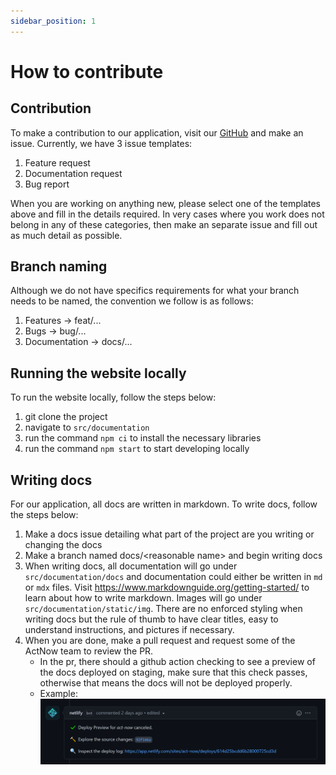 ```yaml
---
sidebar_position: 1
---
```


# How to contribute

## Contribution
To make a contribution to our application, visit our [GitHub](https://github.com/GDSCUTM-CommunityProjects/ActNow) and make an issue. Currently, we have 3 issue templates:

1. Feature request
2. Documentation request
3. Bug report

When you are working on anything new, please select one of the templates above and fill in the details required. In very cases where you work does not belong in any of these categories, then make an separate issue and fill out as much detail as possible. 

## Branch naming
Although we do not have specifics requirements for what your branch needs to be named, the convention we follow is as follows: 

1. Features -> feat/...
2. Bugs -> bug/...
3. Documentation -> docs/...

## Running the website locally
To run the website locally, follow the steps below:

1. git clone the project
2. navigate to `src/documentation`
3. run the command `npm ci` to install the necessary libraries
4. run the command `npm start` to start developing locally


## Writing docs
For our application, all docs are written in markdown. To write docs, follow the steps below:

1. Make a docs issue detailing what part of the project are you writing or changing the docs
2. Make a branch named docs/<reasonable name\> and begin writing docs
3. When writing docs, all documentation will go under `src/documentation/docs` and documentation could either be written in `md` or `mdx` files. Visit https://www.markdownguide.org/getting-started/ to learn about how to write markdown. Images will go under `src/documentation/static/img`. There are no enforced styling when writing docs but the rule of thumb to have clear titles, easy to understand instructions, and pictures if necessary.
4. When you are done, make a pull request and request some of the ActNow team to review the PR.
    - In the pr, there should a github action checking to see a preview of the docs deployed on staging, make sure that this check passes, otherwise that means the docs will not be deployed properly.
    - Example: ![](../../static/img/netlify-check.png)